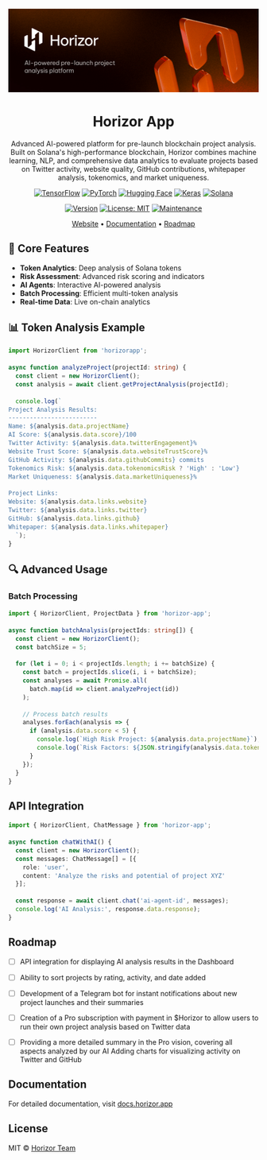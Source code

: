![Horizor App](./assets/header.jpg)

<h1 align="center">Horizor App</h1>

<p align="center">
Advanced AI-powered platform for pre-launch blockchain project analysis. Built on Solana's high-performance blockchain, Horizor combines machine learning, NLP, and comprehensive data analytics to evaluate projects based on Twitter activity, website quality, GitHub contributions, whitepaper analysis, tokenomics, and market uniqueness.
</p>

<div align="center">

[![TensorFlow](https://img.shields.io/badge/TensorFlow-FF6F00?style=for-the-badge&logo=tensorflow&logoColor=white)](https://www.tensorflow.org/)
[![PyTorch](https://img.shields.io/badge/PyTorch-EE4C2C?style=for-the-badge&logo=pytorch&logoColor=white)](https://pytorch.org/)
[![Hugging Face](https://img.shields.io/badge/Hugging%20Face-FFD21F?style=for-the-badge&logo=huggingface&logoColor=black)](https://huggingface.co/)
[![Keras](https://img.shields.io/badge/Keras-D00000?style=for-the-badge&logo=keras&logoColor=white)](https://keras.io/)
[![Solana](https://img.shields.io/badge/Solana-black?style=for-the-badge&logo=solana&logoColor=14F195)](https://solana.com/)

[![Version](https://img.shields.io/badge/version-1.0.0-blue.svg?cacheSeconds=2592000&style=flat-square)](https://github.com/horizorapp/horizor-app)
[![License: MIT](https://img.shields.io/badge/License-MIT-yellow.svg?style=flat-square)](https://opensource.org/licenses/MIT)
[![Maintenance](https://img.shields.io/badge/Maintained%3F-yes-green.svg?style=flat-square)]([https://github.com/horizorapp/horizor-app/graphs/commit-activity](https://github.com/horizorapp/horizor/graphs/commit-activity))

</div>

<p align="center">
  <a href="https://horizor.app">Website</a> •
  <a href="https://horizorapp.gitbook.io/docs">Documentation</a> •
  <a href="https://docs.horizor.app">Roadmap</a>
</p>


## 🔧 Core Features

- **Token Analytics**: Deep analysis of Solana tokens
- **Risk Assessment**: Advanced risk scoring and indicators
- **AI Agents**: Interactive AI-powered analysis
- **Batch Processing**: Efficient multi-token analysis
- **Real-time Data**: Live on-chain analytics

## 📊 Token Analysis Example

```typescript
import HorizorClient from 'horizorapp';

async function analyzeProject(projectId: string) {
  const client = new HorizorClient();
  const analysis = await client.getProjectAnalysis(projectId);

  console.log(`
Project Analysis Results:
-------------------------
Name: ${analysis.data.projectName}
AI Score: ${analysis.data.score}/100
Twitter Activity: ${analysis.data.twitterEngagement}%
Website Trust Score: ${analysis.data.websiteTrustScore}%
GitHub Activity: ${analysis.data.githubCommits} commits
Tokenomics Risk: ${analysis.data.tokenomicsRisk ? 'High' : 'Low'}
Market Uniqueness: ${analysis.data.marketUniqueness}%
  
Project Links:
Website: ${analysis.data.links.website}
Twitter: ${analysis.data.links.twitter}
GitHub: ${analysis.data.links.github}
Whitepaper: ${analysis.data.links.whitepaper}
  `);
}

```

## 🔍 Advanced Usage

### Batch Processing

```typescript
import { HorizorClient, ProjectData } from 'horizor-app';

async function batchAnalysis(projectIds: string[]) {
  const client = new HorizorClient();
  const batchSize = 5;
  
  for (let i = 0; i < projectIds.length; i += batchSize) {
    const batch = projectIds.slice(i, i + batchSize);
    const analyses = await Promise.all(
      batch.map(id => client.analyzeProject(id))
    );
    
    // Process batch results
    analyses.forEach(analysis => {
      if (analysis.data.score < 5) {
        console.log(`High Risk Project: ${analysis.data.projectName}`);
        console.log(`Risk Factors: ${JSON.stringify(analysis.data.tokenomics)}`);
      }
    });
  }
}
```


## API Integration

```typescript
import { HorizorClient, ChatMessage } from 'horizor-app';

async function chatWithAI() {
  const client = new HorizorClient();
  const messages: ChatMessage[] = [{
    role: 'user',
    content: 'Analyze the risks and potential of project XYZ'
  }];
  
  const response = await client.chat('ai-agent-id', messages);
  console.log('AI Analysis:', response.data.response);
}
```


## Roadmap

- [ ] API integration for displaying AI analysis results in the Dashboard
- [ ] Ability to sort projects by rating, activity, and date added
- [ ] Development of a Telegram bot for instant notifications about new project launches and their summaries
- [ ] Creation of a Pro subscription with payment in $Horizor  to allow users to run their own project analysis based on Twitter data
- [ ] Providing a more detailed summary in the Pro vision, covering all aspects analyzed by our AI
Adding charts for visualizing activity on Twitter and GitHub


## Documentation

For detailed documentation, visit [docs.horizor.app](https://horizorapp.gitbook.io/docs)


## License

MIT © [Horizor Team](LICENSE)
